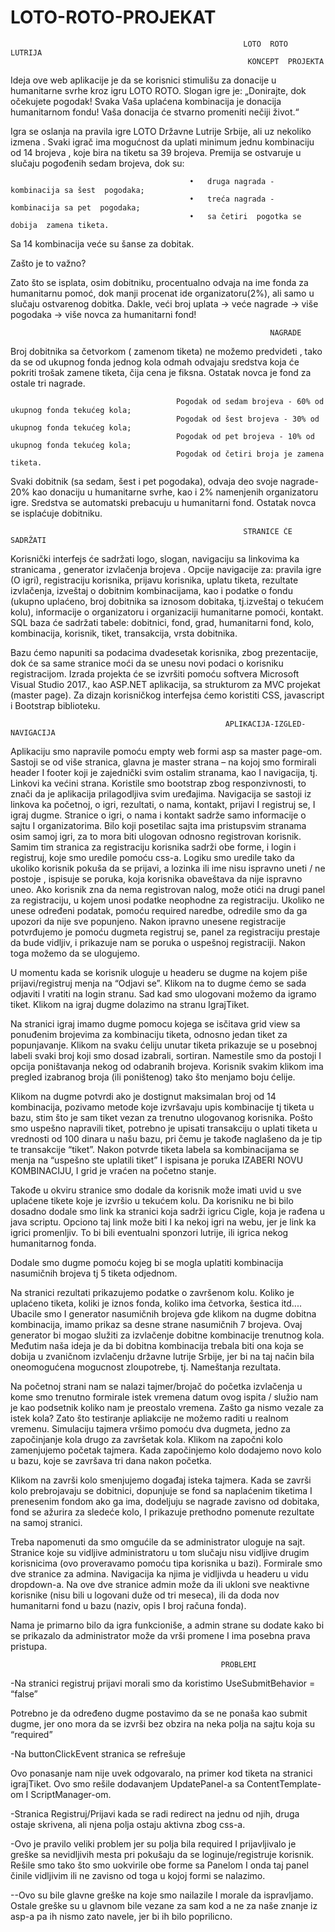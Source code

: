# LOTO-ROTO-PROJEKAT

                                                        LOTO  ROTO  LUTRIJA
                                                         KONCEPT  PROJEKTA

  Ideja ove  web aplikacije je da se korisnici stimulišu za donacije u humanitarne svrhe kroz igru LOTO ROTO. 
Slogan igre je:  „Donirajte, dok očekujete pogodak! Svaka Vaša uplaćena kombinacija je donacija humanitarnom fondu! Vaša donacija će stvarno promeniti nečiji život.“

  Igra se oslanja na pravila igre LOTO Državne Lutrije Srbije, ali uz nekoliko izmena . Svaki  igrač ima mogućnost da uplati minimum jednu  kombinaciju od 14 brojeva , koje bira na tiketu sa 39 brojeva. Premija se ostvaruje  u slučaju pogođenih sedam  brojeva, dok su: 
  
                                            •	druga nagrada - kombinacija sa šest  pogodaka;
                                            •	treća nagrada - kombinacija sa pet  pogodaka;
                                            •	sa četiri  pogotka se dobija  zamena tiketa.
  Sa 14 kombinacija veće su šanse za dobitak.
  
Zašto je to važno?

  Zato što se isplata, osim dobitniku, procentualno odvaja na ime fonda za humanitarnu pomoć, dok  manji procenat ide organizatoru(2%), ali samo u slučaju ostvarenog dobitka. 
  Dakle, veći broj uplata -> veće nagrade -> više pogodaka -> više novca za humanitarni fond!

                                                              NAGRADE

  Broj dobitnika sa četvorkom ( zamenom tiketa) ne možemo predvideti , tako da se od ukupnog fonda jednog kola odmah odvajaju sredstva koja će pokriti  trošak zamene tiketa, čija cena je fiksna. Ostatak novca je fond za ostale tri nagrade.

                                         Pogodak od sedam brojeva - 60% od ukupnog fonda tekućeg kola;
                                         Pogodak od šest brojeva - 30% od ukupnog fonda tekućeg kola;
                                         Pogodak od pet brojeva - 10% od ukupnog fonda tekućeg kola;
                                         Pogodak od četiri broja je zamena tiketa.

  Svaki dobitnik (sa sedam, šest i pet pogodaka), odvaja deo svoje nagrade-20% kao donaciju u humanitarne svrhe, kao i 2% namenjenih organizatoru igre. Sredstva se automatski prebacuju u humanitarni fond. Ostatak novca se isplaćuje dobitniku.



                                                        STRANICE ĆE SADRŽATI

  Korisnički interfejs će sadržati logo, slogan, navigaciju sa linkovima ka stranicama , generator izvlačenja brojeva .
Opcije navigacije za: pravila igre (O igri), registraciju korisnika, prijavu korisnika, uplatu tiketa,   rezultate izvlačenja, izveštaj o dobitnim kombinacijama, kao i podatke o fondu (ukupno uplaćeno, broj dobitnika sa iznosom dobitaka, tj.izveštaj o tekućem kolu), informacije o organizatoru i organizaciji humanitarne pomoći, kontakt.
SQL baza će sadržati tabele: dobitnici, fond, grad, humanitarni fond, kolo, kombinacija, korisnik, tiket, transakcija, vrsta dobitnika.

  Bazu ćemo napuniti sa podacima dvadesetak korisnika, zbog prezentacije, dok će sa same stranice moći da se unesu novi podaci o korisniku registracijom.
  Izrada projekta će se izvršiti pomoću softvera Microsoft Visual Studio 2017., kao ASP.NET aplikacija, sa strukturom za MVC projekat (master page).
  Za dizajn korisničkog interfejsa ćemo koristiti CSS, javascript i  Bootstrap biblioteku.
  
                                                    APLIKACIJA-IZGLED-NAVIGACIJA

  Aplikaciju smo napravile pomoću empty web formi asp sa master page-om. Sastoji se od više stranica, glavna je master strana – na kojoj smo formirali header I footer koji je zajednički svim ostalim stranama, kao I navigacija, tj. Linkovi ka većini strana. Koristile smo bootstrap zbog responzivnosti, to znači da je aplikacija prilagodljiva svim uređajima. Navigacija se sastoji iz linkova ka početnoj, o igri, rezultati, o nama, kontakt, prijavi I registruj se, I igraj dugme. Stranice o igri, o nama i kontakt sadrže samo informacije o sajtu I organizatorima. Bilo koji posetilac sajta ima pristupsvim stranama osim samoj igri, za to mora biti ulogovan odnosno registrovan korisnik.  Samim tim stranica za registraciju korisnika sadrži obe forme, i login i registruj, koje smo uredile pomoću css-a. Logiku smo uredile tako da ukoliko korisnik pokuša da se prijavi, a lozinka ili ime nisu ispravno uneti / ne postoje , ispisuje se poruka, koja korisnika obaveštava da nije ispravno uneo. Ako korisnik zna da nema registrovan nalog, može otići na drugi panel za registraciju, u kojem unosi podatke neophodne za registraciju. Ukoliko ne unese određeni podatak, pomoću required naredbe, odredile smo da ga upozori da nije sve popunjeno. Nakon ipravno unesene registracije potvrđujemo je pomoću dugmeta registruj se, panel za registraciju prestaje da bude vidljiv, i prikazuje nam se poruka o uspešnoj registraciji. Nakon toga možemo da se ulogujemo. 

  U momentu kada se korisnik uloguje u headeru se dugme na kojem piše prijavi/registruj menja na “Odjavi se”. Klikom na to dugme ćemo se sada odjaviti I vratiti na login stranu. Sad kad smo ulogovani možemo da igramo tiket. Klikom na igraj dugme dolazimo na stranu IgrajTiket.  

  Na stranici igraj imamo dugme pomocu kojega se isčitava grid view sa ponuđenim brojevima za kombinaciju tiketa, odnosno jedan tiket za popunjavanje. Klikom na svaku ćeliju unutar tiketa prikazuje se u posebnoj labeli svaki broj koji smo dosad izabrali, sortiran. Namestile smo da postoji I opcija poništavanja nekog od odabranih brojeva. Korisnik svakim klikom ima pregled izabranog broja (ili poništenog) tako što menjamo boju ćelije.  

  Klikom na dugme potvrdi ako je dostignut maksimalan broj od 14 kombinacija, pozivamo metode koje izvršavaju upis kombinacije tj tiketa u bazu, stim što je sam tiket vezan za trenutno ulogovanog korisnika. Pošto smo uspešno napravili tiket, potrebno je upisati transakciju o uplati tiketa u vrednosti od 100 dinara u našu  bazu, pri čemu je takođe naglašeno da je tip te transakcije “tiket”. Nakon potvrde tiketa labela sa kombinacijama se menja na “uspešno ste uplatili tiket” I ispisana je poruka IZABERI NOVU KOMBINACIJU, I grid je vraćen na početno stanje.  

  Takođe u okviru stranice smo dodale da korisnik može imati uvid u sve uplaćene tikete koje je izvršio u tekućem kolu. Da korisniku ne bi bilo dosadno dodale smo link ka stranici koja sadrži igricu Cigle, koja je rađena u java scriptu. Opciono taj link može biti I ka nekoj igri na webu, jer je link ka igrici promenljiv. To bi bili eventualni sponzori lutrije, ili igrica nekog humanitarnog fonda. 

Dodale smo dugme pomoću kojeg bi se mogla uplatiti kombinacija nasumičnih brojeva tj 5 tiketa odjednom. 

  Na stranici rezultati prikazujemo podatke o završenom kolu. Koliko je uplaćeno tiketa, koliki je iznos fonda, koliko ima četvorka, šestica itd.... Ubacile smo I generator nasumičnih brojeva gde klikom na dugme dobitna kombinacija, imamo prikaz sa desne strane nasumičnih 7 brojeva. Ovaj generator bi mogao služiti za izvlačenje dobitne kombinacije trenutnog kola. Međutim naša ideja je da bi dobitna kombinacija trebala biti ona koja se dobija u zvaničnom izvlačenju državne lutrije Srbije, jer bi na taj način bila oneomogućena mogucnost zloupotrebe, tj. Nameštanja rezultata.  

  Na početnoj strani nam se nalazi tajmer/brojač do početka izvlačenja u kome smo trenutno formirale istek vremena datum ovog ispita / služio nam je kao podsetnik koliko nam je preostalo vremena. Zašto ga nismo vezale za istek kola? Zato što testiranje apliakcije ne možemo raditi u realnom vremenu. Simulaciju tajmera vršimo pomoću dva dugmeta, jedno za započinjanje kola drugo za završetak kola. Klikom na započni kolo zamenjujemo početak tajmera. Kada započinjemo kolo dodajemo novo kolo u bazu, koje se završava tri dana nakon početka.  

  Klikom na završi kolo smenjujemo događaj isteka tajmera. Kada se završi kolo prebrojavaju se dobitnici, dopunjuje se fond sa naplaćenim tiketima I prenesenim fondom ako ga ima, dodeljuju se nagrade zavisno od dobitaka, fond se ažurira za sledeće kolo, I prikazuje prethodno pomenute rezultate na samoj stranici. 

 
  Treba napomenuti da smo omgućile da se administrator uloguje na sajt. Stranice koje su vidljive administratoru u tom slučaju nisu vidljive drugim korisnicima (ovo proveravamo pomoću tipa korisnika u bazi). Formirale smo dve stranice za admina. Navigacija ka njima je vidljivda u headeru u vidu dropdown-a. Na ove dve stranice admin može da ili ukloni sve neaktivne korisnike (nisu bili u logovani duže od tri meseca), ili da doda nov humanitarni fond u bazu (naziv, opis I broj računa fonda). 

  Nama je primarno bilo da igra funkcioniše, a admin strane su dodate kako bi se prikazalo da administrator može da vrši promene I ima posebna prava pristupa. 


                                                   PROBLEMI

-Na stranici registruj prijavi morali smo da koristimo UseSubmitBehavior = “false” 

Potrebno je da određeno dugme postavimo da se ne ponaša kao submit dugme, jer ono mora da se izvrši bez obzira na neka polja na sajtu koja su “required” 

-Na buttonClickEvent stranica se refrešuje 

Ovo ponasanje nam nije uvek odgovaralo, na primer kod tiketa na stranici igrajTiket. Ovo smo rešile dodavanjem UpdatePanel-a sa ContentTemplate-om I ScriptManager-om. 

-Stranica Registruj/Prijavi kada se radi redirect na jednu od njih, druga ostaje skrivena, ali njena polja ostaju aktivna zbog css-a. 

-Ovo je pravilo veliki problem jer su polja bila required I prijavljivalo je greške sa nevidljivih mesta pri pokušaju da se loginuje/registruje korisnik. Rešile smo tako što smo uokvirile obe forme sa Panelom I onda taj panel činile vidljivim ili ne zavisno od toga u kojoj formi se nalazimo. 

--Ovo su bile glavne greške na koje smo nailazile I morale da ispravljamo. Ostale greške su u glavnom bile vezane za sam kod a ne za naše znanje iz asp-a pa ih nismo zato navele, jer bi ih bilo poprilicno. 

